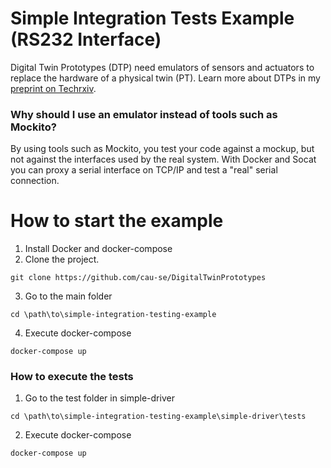 # Simple Integration Tests Example (RS232 Interface)
Digital Twin Prototypes (DTP) need emulators of sensors and actuators to replace the hardware of a physical twin (PT). Learn
more about DTPs in my [preprint on Techrxiv](https://www.techrxiv.org/articles/preprint/Continuous_Integration_Testing_of_Embedded_Software_with_Digital_Twin_Prototypes/14770983).

### Why should I use an emulator instead of tools such as Mockito?
By using tools such as Mockito, you test your code against a mockup, but not against the interfaces used by the real system.
With Docker and Socat you can proxy a serial interface on TCP/IP and test a "real" serial connection.

# How to start the example
1. Install Docker and docker-compose
2. Clone the project.

`git clone https://github.com/cau-se/DigitalTwinPrototypes`

3. Go to the main folder

`cd \path\to\simple-integration-testing-example`

4. Execute docker-compose

`docker-compose up`

### How to execute the tests
1. Go to the test folder in simple-driver

`cd \path\to\simple-integration-testing-example\simple-driver\tests`

2. Execute docker-compose

`docker-compose up`